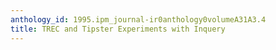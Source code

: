 ```yaml
---
anthology_id: 1995.ipm_journal-ir0anthology0volumeA31A3.4
title: TREC and Tipster Experiments with Inquery
---
```

